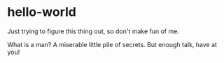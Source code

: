 # hello-world
Just trying to figure this thing out, so don't make fun of me.

What is a man? A miserable little pile of secrets. But enough talk, have at you!
